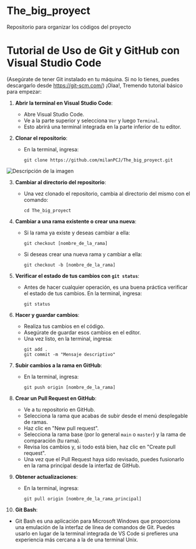 # The_big_proyect
Repositorio para organizar los códigos del proyecto

# Tutorial de Uso de Git y GitHub con Visual Studio Code
(Asegúrate de tener Git instalado en tu máquina. Si no lo tienes, puedes descargarlo desde https://git-scm.com/)
¡Olaa!, Tremendo tutorial básico para empezar:

1. **Abrir la terminal en Visual Studio Code**: 
   - Abre Visual Studio Code.
   - Ve a la parte superior y selecciona `Ver` y luego `Terminal`.
   - Esto abrirá una terminal integrada en la parte inferior de tu editor.

2. **Clonar el repositorio**: 
   - En la terminal, ingresa:
     ```
     git clone https://github.com/milanPCJ/The_big_proyect.git
     ```
![Descripción de la imagen](https://drive.google.com/uc?export=view&id=1-dsHYenf3qD8Q2HGAAkBlyI2cZYGHjXJ)


3. **Cambiar al directorio del repositorio**:
   - Una vez clonado el repositorio, cambia al directorio del mismo con el comando:
     ```
     cd The_big_proyect
     ```

4. **Cambiar a una rama existente o crear una nueva**: 
   - Si la rama ya existe y deseas cambiar a ella:
     ```
     git checkout [nombre_de_la_rama]
     ```
   - Si deseas crear una nueva rama y cambiar a ella:
     ```
     git checkout -b [nombre_de_la_rama]
     ```

5. **Verificar el estado de tus cambios con `git status`**: 
   - Antes de hacer cualquier operación, es una buena práctica verificar el estado de tus cambios. En la terminal, ingresa:
     ```
     git status
     ```

6. **Hacer y guardar cambios**: 
   - Realiza tus cambios en el código.
   - Asegúrate de guardar esos cambios en el editor.
   - Una vez listo, en la terminal, ingresa:
     ```
     git add .
     git commit -m "Mensaje descriptivo"
     ```

7. **Subir cambios a la rama en GitHub**: 
   - En la terminal, ingresa:
     ```
     git push origin [nombre_de_la_rama]
     ```

8. **Crear un Pull Request en GitHub**: 
   - Ve a tu repositorio en GitHub.
   - Selecciona la rama que acabas de subir desde el menú desplegable de ramas.
   - Haz clic en "New pull request".
   - Selecciona la rama base (por lo general `main` o `master`) y la rama de comparación (tu rama).
   - Revisa los cambios y, si todo está bien, haz clic en "Create pull request".
   - Una vez que el Pull Request haya sido revisado, puedes fusionarlo en la rama principal desde la interfaz de GitHub.

9. **Obtener actualizaciones**: 
   - En la terminal, ingresa:
     ```
     git pull origin [nombre_de_la_rama_principal]
     ```

10. **Git Bash**: 
   - Git Bash es una aplicación para Microsoft Windows que proporciona una emulación de la interfaz de línea de comandos de Git. Puedes usarlo en lugar de la terminal integrada de VS Code si prefieres una experiencia más cercana a la de una terminal Unix.



